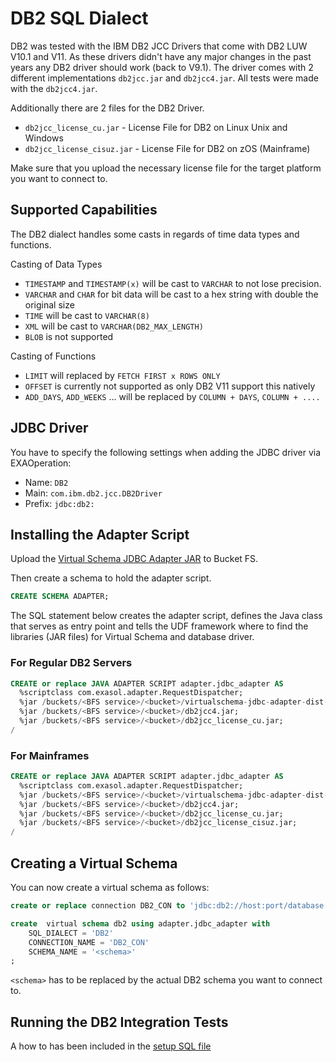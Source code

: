 # DB2 SQL Dialect

DB2 was tested with the IBM DB2 JCC Drivers that come with DB2 LUW V10.1 and V11. As these drivers didn't have any major changes in the past years any DB2 driver should work (back to V9.1). The driver comes with 2 different implementations `db2jcc.jar` and `db2jcc4.jar`. All tests were made with the `db2jcc4.jar`.

Additionally there are 2 files for the DB2 Driver.

* `db2jcc_license_cu.jar` - License File for DB2 on Linux Unix and Windows
* `db2jcc_license_cisuz.jar` - License File for DB2 on zOS (Mainframe)

Make sure that you upload the necessary license file for the target platform you want to connect to. 

## Supported Capabilities

The DB2 dialect handles some casts in regards of time data types and functions.

Casting of Data Types

* `TIMESTAMP` and `TIMESTAMP(x)` will be cast to `VARCHAR` to not lose precision.
* `VARCHAR` and `CHAR` for bit data will be cast to a hex string with double the original size
* `TIME` will be cast to `VARCHAR(8)`
* `XML` will be cast to `VARCHAR(DB2_MAX_LENGTH)`
* `BLOB` is not supported

Casting of Functions

* `LIMIT` will replaced by `FETCH FIRST x ROWS ONLY`
* `OFFSET` is currently not supported as only DB2 V11 support this natively
* `ADD_DAYS`, `ADD_WEEKS` ... will be replaced by `COLUMN + DAYS`, `COLUMN + ....`


## JDBC Driver

You have to specify the following settings when adding the JDBC driver via EXAOperation:

* Name: `DB2`
* Main: `com.ibm.db2.jcc.DB2Driver`
* Prefix: `jdbc:db2:`

## Installing the Adapter Script

Upload the [Virtual Schema JDBC Adapter JAR](https://github.com/exasol/virtual-schemas/releases/download/1.19.0/virtualschema-jdbc-adapter-dist-1.19.0.jar) to Bucket FS.

Then create a schema to hold the adapter script.

```sql
CREATE SCHEMA ADAPTER;
```

The SQL statement below creates the adapter script, defines the Java class that serves as entry point and tells the UDF framework where to find the libraries (JAR files) for Virtual Schema and database driver.

### For Regular DB2 Servers

```sql
CREATE or replace JAVA ADAPTER SCRIPT adapter.jdbc_adapter AS
  %scriptclass com.exasol.adapter.RequestDispatcher;
  %jar /buckets/<BFS service>/<bucket>/virtualschema-jdbc-adapter-dist-1.19.1.jar;
  %jar /buckets/<BFS service>/<bucket>/db2jcc4.jar;
  %jar /buckets/<BFS service>/<bucket>/db2jcc_license_cu.jar;
/
```

### For Mainframes

```sql
CREATE or replace JAVA ADAPTER SCRIPT adapter.jdbc_adapter AS
  %scriptclass com.exasol.adapter.RequestDispatcher;
  %jar /buckets/<BFS service>/<bucket>/virtualschema-jdbc-adapter-dist-1.19.1.jar;
  %jar /buckets/<BFS service>/<bucket>/db2jcc4.jar;
  %jar /buckets/<BFS service>/<bucket>/db2jcc_license_cu.jar;
  %jar /buckets/<BFS service>/<bucket>/db2jcc_license_cisuz.jar;
/
```

## Creating a Virtual Schema

You can now create a virtual schema as follows:

```sql
create or replace connection DB2_CON to 'jdbc:db2://host:port/database' user 'db2-usr' identified by 'db2-pwd';

create  virtual schema db2 using adapter.jdbc_adapter with
	SQL_DIALECT = 'DB2'
	CONNECTION_NAME = 'DB2_CON'
	SCHEMA_NAME = '<schema>'
;
```

`<schema>` has to be replaced by the actual DB2 schema you want to connect to.

## Running the DB2 Integration Tests

A how to has been included in the [setup SQL file](../../jdbc-adapter/integration-test-data/db2-testdata.sql)